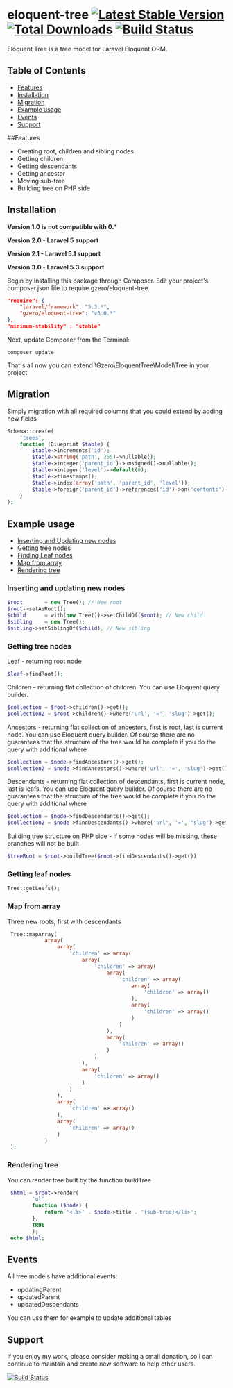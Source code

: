 eloquent-tree [![Latest Stable Version](https://poser.pugx.org/gzero/eloquent-tree/v/stable.png)](https://packagist.org/packages/gzero/eloquent-tree) [![Total Downloads](https://poser.pugx.org/gzero/eloquent-tree/downloads.png)](https://packagist.org/packages/gzero/eloquent-tree) [![Build Status](https://travis-ci.org/AdrianSkierniewski/eloquent-tree.png)](https://travis-ci.org/AdrianSkierniewski/eloquent-tree)
=============

Eloquent Tree is a tree model for Laravel Eloquent ORM.

## Table of Contents

- [Features](#features)
- [Installation](#installation)
- [Migration](#migration)
- [Example usage](#example-usage)
- [Events](#events)
- [Support](#support)

##Features

* Creating root, children and sibling nodes
* Getting children
* Getting descendants
* Getting ancestor
* Moving sub-tree
* Building tree on PHP side


## Installation

**Version 1.0 is not compatible with 0.***

**Version 2.0 - Laravel 5 support**

**Version 2.1 - Laravel 5.1 support**

**Version 3.0 - Laravel 5.3 support**

Begin by installing this package through Composer. Edit your project's composer.json file to require gzero/eloquent-tree.
```json
"require": {
    "laravel/framework": "5.3.*",
    "gzero/eloquent-tree": "v3.0.*"
},
"minimum-stability" : "stable"
```
Next, update Composer from the Terminal:
```
composer update
```
That's all now you can extend \Gzero\EloquentTree\Model\Tree in your project

## Migration
Simply migration with all required columns that you could extend by adding new fields
```php
Schema::create(
    'trees',
    function (Blueprint $table) {
        $table->increments('id');
        $table->string('path', 255)->nullable();
        $table->integer('parent_id')->unsigned()->nullable();
        $table->integer('level')->default(0);
        $table->timestamps();
        $table->index(array('path', 'parent_id', 'level'));
        $table->foreign('parent_id')->references('id')->on('contents')->onDelete('CASCADE');
    }
);
```

## Example usage

- [Inserting and Updating new nodes](#inserting-and-updating-new-nodes)
- [Getting tree nodes](#getting-tree-nodes)
- [Finding Leaf nodes](#getting-leaf-nodes)
- [Map from array](#map-from-array)
- [Rendering tree](#rendering-tree)

### Inserting and updating new nodes

```php
$root       = new Tree(); // New root
$root->setAsRoot();
$child      = with(new Tree())->setChildOf($root); // New child
$sibling    = new Tree();
$sibling->setSiblingOf($child); // New sibling
```

### Getting tree nodes

Leaf - returning root node
```php
$leaf->findRoot();
```

Children - returning flat collection of children. You can use Eloquent query builder.
```php
$collection = $root->children()->get();
$collection2 = $root->children()->where('url', '=', 'slug')->get();
```
Ancestors - returning flat collection of ancestors, first is root, last is current node. You can use Eloquent query builder.
            Of course there are no guarantees that the structure of the tree would be complete if you do the query with additional where
```php
$collection = $node->findAncestors()->get();
$collection2 = $node->findAncestors()->where('url', '=', 'slug')->get();
```

Descendants - returning flat collection of descendants, first is current node, last is leafs. You can use Eloquent query builder.
            Of course there are no guarantees that the structure of the tree would be complete if you do the query with additional where
```php
$collection = $node->findDescendants()->get();
$collection2 = $node->findDescendants()->where('url', '=', 'slug')->get();
```

Building tree structure on PHP side - if some nodes will be missing, these branches will not be built
```php
$treeRoot = $root->buildTree($root->findDescendants()->get())
```

### Getting leaf nodes
```php
Tree::getLeafs();
```

### Map from array

Three new roots, first with descendants
```php
 Tree::mapArray(
            array(
                array(
                    'children' => array(
                        array(
                            'children' => array(
                                array(
                                    'children' => array(
                                        array(
                                            'children' => array()
                                        ),
                                        array(
                                            'children' => array()
                                        )
                                    )
                                ),
                                array(
                                    'children' => array()
                                )
                            )
                        ),
                        array(
                            'children' => array()
                        )
                    )
                ),
                array(
                    'children' => array()
                ),
                array(
                    'children' => array()
                )
            )
 );
```

### Rendering tree

You can render tree built by the function buildTree
```php
 $html = $root->render(
        'ul',
        function ($node) {
            return '<li>' . $node->title . '{sub-tree}</li>';
        },
        TRUE
        );
 echo $html;
```

## Events

All tree models have additional events:
* updatingParent
* updatedParent
* updatedDescendants

You can use them for example to update additional tables

## Support

If you enjoy my work, please consider making a small donation, so I can continue to maintain and create new software to help
other users.

[![Build Status](https://www.paypalobjects.com/en_US/GB/i/btn/btn_donateCC_LG.gif)](https://www.paypal.com/cgi-bin/webscr?cmd=_s-xclick&hosted_button_id=6YKG4RZRQF3GS)

